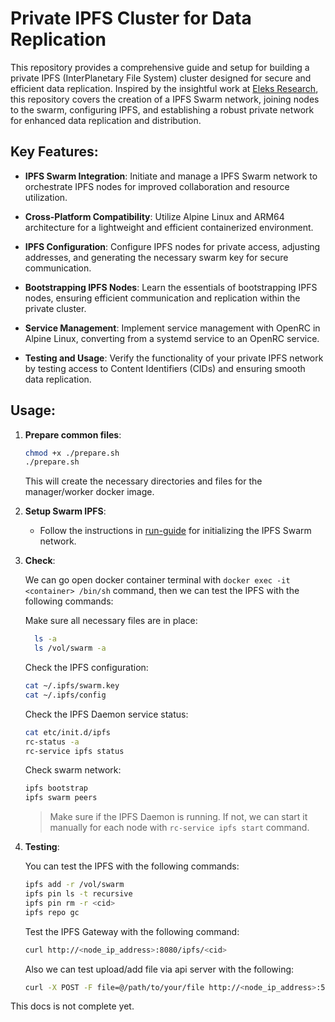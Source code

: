 # Private IPFS Cluster for Data Replication

This repository provides a comprehensive guide and setup for building a private IPFS (InterPlanetary File System) cluster designed for secure and efficient data replication. Inspired by the insightful work at [Eleks Research](https://eleks.com/research/ipfs-network-data-replication/), this repository covers the creation of a IPFS Swarm network, joining nodes to the swarm, configuring IPFS, and establishing a robust private network for enhanced data replication and distribution.

## Key Features:

- **IPFS Swarm Integration**: Initiate and manage a IPFS Swarm network to orchestrate IPFS nodes for improved collaboration and resource utilization.

- **Cross-Platform Compatibility**: Utilize Alpine Linux and ARM64 architecture for a lightweight and efficient containerized environment.

- **IPFS Configuration**: Configure IPFS nodes for private access, adjusting addresses, and generating the necessary swarm key for secure communication.

- **Bootstrapping IPFS Nodes**: Learn the essentials of bootstrapping IPFS nodes, ensuring efficient communication and replication within the private cluster.

- **Service Management**: Implement service management with OpenRC in Alpine Linux, converting from a systemd service to an OpenRC service.

- **Testing and Usage**: Verify the functionality of your private IPFS network by testing access to Content Identifiers (CIDs) and ensuring smooth data replication.

## Usage:

1.  **Prepare common files**:

    ```bash
    chmod +x ./prepare.sh
    ./prepare.sh
    ```

    This will create the necessary directories and files for the manager/worker docker image.

2.  **Setup Swarm IPFS**:

    - Follow the instructions in [run-guide](./RUN-GUIDE.md) for initializing the IPFS Swarm network.

3.  **Check**:

    We can go open docker container terminal with `docker exec -it <container> /bin/sh` command, then we can test the IPFS with the following commands:

    Make sure all necessary files are in place:

    ```bash
      ls -a
      ls /vol/swarm -a
    ```

    Check the IPFS configuration:

    ```bash
    cat ~/.ipfs/swarm.key
    cat ~/.ipfs/config
    ```

    Check the IPFS Daemon service status:

    ```bash
    cat etc/init.d/ipfs
    rc-status -a
    rc-service ipfs status
    ```

    Check swarm network:

    ```bash
    ipfs bootstrap
    ipfs swarm peers
    ```

    > Make sure if the IPFS Daemon is running. If not, we can start it manually for each node with `rc-service ipfs start` command.

4.  **Testing**:

    You can test the IPFS with the following commands:

    ```bash
    ipfs add -r /vol/swarm
    ipfs pin ls -t recursive
    ipfs pin rm -r <cid>
    ipfs repo gc
    ```

    Test the IPFS Gateway with the following command:

    ```bash
    curl http://<node_ip_address>:8080/ipfs/<cid>
    ```

    Also we can test upload/add file via api server with the following:

    ```bash
    curl -X POST -F file=@/path/to/your/file http://<node_ip_address>:5001/api/v0/add
    ```

This docs is not complete yet.
